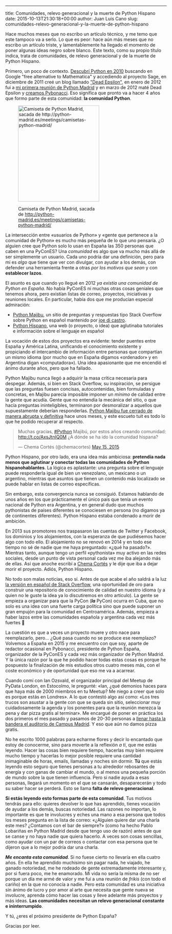 ---
title: Comunidades, relevo generacional y la muerte de Python Hispano
date: 2015-10-13T21:30:18+00:00
author: Juan Luis Cano
slug: comunidades-relevo-generacional-y-la-muerte-de-python-hispano

Hace muchos meses que no escribo un artículo técnico, y me temo que este tampoco va a serlo. Lo que es peor: hace aún más meses que no escribo un artículo triste, y lamentablemente ha llegado el momento de poner algunas ideas negro sobre blanco. Este texto, como su propio título indica, trata de comunidades, de relevo generacional y de la muerte de Python Hispano.

Primero, un poco de contexto. [Descubrí Python en 2010](https://groups.google.com/d/msg/clases-2009-2010/2ZBNzZKfypk/6ai711EZE94J) buscando en Google "free alternative to Mathematica" y accediendo al proyecto Sage, en diciembre de 2011 creé un blog llamado ["Dead Epsilon"](http://web.archive.org/web/20120505160240/http://juanlu001.github.com/), en enero de 2012 fui a [mi primera reunión de Python Madrid](http://python-madrid.es/meetings/reunion-enero-2012-python-madrid/) y en marzo de 2012 maté Dead Epsilon y [creamos Pybonacci](http://pybonacci.org/2012/03/16/introduccion-a-python-para-cientificos-e-ingenieros/). Eso significa que pronto va a hacer 4 años que formo parte de esta comunidad: **la comunidad Python**.<figure id="attachment_3485" style="width: 253px" class="wp-caption aligncenter">

[<img src="http://pybonacci.org/wp-content/uploads/2015/10/cami_white-253x300.jpg" alt="Camiseta de Python Madrid, sacada de http://python-madrid.es/meetings/camisetas-python-madrid/" width="253" height="300" class="size-medium wp-image-3485" srcset="https://pybonacci.es/wp-content/uploads/2015/10/cami_white-253x300.jpg 253w, https://pybonacci.es/wp-content/uploads/2015/10/cami_white.jpg 608w" sizes="(max-width: 253px) 100vw, 253px" />](http://pybonacci.org/wp-content/uploads/2015/10/cami_white.jpg)<figcaption class="wp-caption-text">Camiseta de Python Madrid, sacada de http://python-madrid.es/meetings/camisetas-python-madrid/</figcaption></figure> 

La intersección entre «usuarios de Python» y «gente que pertenece a la comunidad de Python» es mucho más pequeña de lo que uno pensaría. ¿O alguien cree que Python solo lo usan en España las 350 personas que caben en una PyConES? Una _comunidad_ es algo que va mucho más allá de ser simplemente un usuario. Cada uno podría dar una definición, pero para mí es _algo_ que tiene que ver con divulgar, con ayudar a los demás, con defender una herramienta frente a otras _por los motivos que sean_ y con **establecer lazos**.

<!--more-->

El asunto es que cuando yo llegué en 2012 _ya existía una comunidad de Python en España_. No había PyConES ni muchas otras cosas geniales que tenemos ahora, pero existían listas de correo, proyectos, iniciativas y reuniones locales. En particular, había dos que me producían especial admiración:

  * [Python Majibu](http://web.archive.org/web/20131205095450/http://python.majibu.org/), un sitio de preguntas y respuestas tipo Stack Overflow sobre Python en español mantenido por [joe di castro](http://joedicastro.com/).
  * [Python Hispano](http://web.archive.org/web/20140212200352/http://python-hispano.org/), una web (o proyecto, o idea) que aglutinaba tutoriales e información sobre el lenguaje en español

La vocación de estos dos proyectos era evidente: tender puentes entre España y América Latina, unificando el conocimiento existente y propiciando el intercambio de información entre personas que compartían un mismo idioma (por mucho que en España digamos «ordenador» y en Argentina digan «computadora»). Una idea apasionante que me encendió el ánimo durante años, pero que ha fallado.

Python Majibu nunca llegó a adquirir la masa crítica necesaria para despegar. Además, si bien en Stack Overflow, su inspiración, se persigue que las preguntas fuesen concisas, autocontenidas, bien formuladas y concretas, en Majibu parecía imposible imponer un _mínimo_ de calidad entre la gente que acudía. Gente que no entendía la mecánica del sitio, o que hacía preguntas ininteligibles, terminaron por desmoralizar a aquellos que supuestamente deberían responderlas. [Python Majibu fue cerrado de manera abrupta y definitiva](https://twitter.com/chemacortes/status/599121137935736832) hace unos meses, y este escueto tuit es todo lo que he podido recuperar al respecto.

<blockquote class="twitter-tweet" width="550">
  <p lang="es" dir="ltr">
    Muchas gracias, <a href="https://twitter.com/hashtag/Python?src=hash">#Python</a> Majibú, por estos años creando comunidad: <a href="http://t.co/AxsJtnIQ0M">http://t.co/AxsJtnIQ0M</a> ¿A dónde se ha ido la comunidad hispana?
  </p>
  
  <p>
    &mdash; Chema Cortés (@chemacortes) <a href="https://twitter.com/chemacortes/status/599121137935736832">May 15, 2015</a>
  </p>
</blockquote>



Python Hispano, por otro lado, era una idea más ambiciosa: **pretendía nada menos que aglutinar y conectar todas las comunidades de Python hispanohablantes**. La lógica es aplastante: una pregunta sobre el lenguaje puede responderla igual de bien un venezolano, un mexicano o un argentino, mientras que asuntos que tienen un contenido más localizado se puede hablar en listas de correo específicas.

Sin embargo, esta convergencia nunca se consiguió. Estamos hablando de unos años en los que prácticamente el único país que tenía un evento nacional de Python era Argentina, y en general dudo que muchos pythonistas de países diferentes se conociesen en persona (no digamos ya de continentes diferentes). Python Hispano estaba condenado a morir de ambición.

En 2013 sus promotores nos traspasaron las cuentas de Twitter y Facebook, los dominios y los alojamientos, con la esperanza de que pudiésemos hacer algo con todo ello. El alojamiento no se renovó en 2014 y en todo ese tiempo no sé de nadie que me haya preguntado: «¿qué ha pasado?». Mientras tanto, aunque tengo un perfil «pythonista» muy activo en las redes sociales, desde un punto de vista personal cada vez me iba alejando más de ellas. Así que anoche escribí a [Chema Cortés](http://ch3m4.org) y le dije que iba a dejar morir el proyecto. Adiós, Python Hispano.

No todo son malas noticias, eso sí. Antes de que acabe el año saldrá a la luz [la versión en español de Stack Overflow](http://area51.stackexchange.com/proposals/42810/stack-overflow-in-spanish), una oportunidad de oro para construir una repositorio de conocimiento de calidad en nuestro idioma (y a quien no le guste la idea ya lo discutiremos en otro artículo). La gente se empieza a organizar para que la PyCon (**_la_** PyCon) ocurra en Cuba, que no solo es una idea con una fuerte carga política sino que puede suponer un gran empujón para la comunidad en Centroamérica. Además, empieza a haber lazos entre las comunidades española y argentina cada vez más fuertes 🙂

La cuestión es que a veces un proyecto muere y otro nace para reemplazarlo, pero... ¿Qué pasa cuando no se produce ese reemplazo? Volvemos a España en 2015 y me encuentro con que soy, aparte de redactor ocasional en Pybonacci, presidente de Python España, organizador de la PyConES y cada vez más organizador de Python Madrid. Y la única razón por la que he podido hacer todas estas cosas es porque he pospuesto la finalización de mis estudios otros cuatro meses más, con el coste económico y de oportunidad que eso me va a acarrear.

Cuando comí con Ian Ozsvald, el organizador principal del Meetup de PyData London, en Estocolmo, le pregunté: «Ian, ¿qué demonios haces para que haya más de 2000 miembros en tu Meetup? Me niego a creer que solo es porque estás en Londres». A lo que contestó algo así como: «Los tres trucos son asustar a la gente con que se queda sin sitio, seleccionar muy cuidadosamente la agenda y los ponentes para que la reunión merezca la pena y dar pizza gratis al terminar». Me encargué de poner en práctica los dos primeros el mes pasado y pasamos de 20-30 personas a [llenar hasta la bandera el auditorio de Campus Madrid](http://www.meetup.com/Madrid-Python-Meetup/events/224611384/). Y eso que aún no damos pizza gratis.

No he escrito 1000 palabras para echarme flores y decir lo encantado que estoy de conocerme, sino para moverte a la reflexión _a ti_, que me estás leyendo. Hacer las cosas bien requiere tiempo, hacerlas muy bien requiere mucho tiempo y hacerlas lo mejor posible requiere una cantidad inimaginable de horas, emails, llamadas y noches sin dormir. **Tú** que estás leyendo esto seguro que tienes personas a tu alrededor rebosantes de energía y con ganas de cambiar el mundo, o al menos una pequeña porción de mundo sobre la que tienen influencia. Pero si nadie ayuda a esas personas, llegará un momento en el que se cansarán, desaparecerán y todo su saber hacer se perderá. Esto se llama **falta de relevo generacional**.

**Si estás leyendo esto formas parte de esta comunidad**. Tus motivos tendrás para ello: quieres devolver lo que has aprendido, tienes vocación de ayudar a los demás, buscas notoriedad. Las razones no importan, lo importante es que te involucres y eches una mano a esa persona que todos los meses pregunta en la lista de correo: «¿Alguien quiere dar una charla este mes? ¿Contamos con el bar de siempre?» (como ha hecho Pablo Lobariñas en Python Madrid desde que tengo uso de razón) antes de que se canse y no haya nadie que quiera hacerlo. A veces son cosas sencillas, como ayudar con un par de correos o contactar con esa persona que te dijeron que a lo mejor podría dar una charla.

**_Me encanta esta comunidad_**. Si no fuese cierto no llevaría en ella cuatro años. En ella he aprendido muchísimo sin pagar nada, he viajado, he ganado notoriedad, me he rodeado de gente extremadamente interesante y, por si fuera poco, me he enamorado. Mi vida no sería la misma de no ser porque un día me armé de valor y me fui a una reunión de _frikis_ (con todo el cariño) en la que no conocía a nadie. Pero esta comunidad es una iniciativa sin ánimo de lucro y por amor al arte que necesita que gente nueva se involucre, aprenda cómo hacer las cosas y lleve adelante más proyectos y más ideas. **Las comunidades necesitan un relevo generacional constante e ininterrumpido**.

Y tú, ¿eres el próximo presidente de Python España?

Gracias por leer.